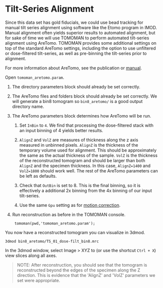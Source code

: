 # Tilt-Series Alignment

Since this data set has gold fiducials, we could use bead tracking for manual tilt series alignment using software like the Etomo program in IMOD.
Manual alignment often yields superior results to automated alignment, but for sake of time we will use TOMOMAN to perform automated tilt-series alignment using AreTomo.
TOMOMAN provides some additional settings on top of the standard AreTomo settings, including the option to use unfiltered or dose-filtered tilt-series, as well as pre-binning the tilt-series prior to alignment.

For more information about AreTomo, see the publication or [manual](https://gensoft.pasteur.fr/docs/AreTomo/1.3.4/AreTomoManual_1.3.0_09292022.pdf).

Open `tomoman_aretomo.param`.

1. The directory parameters block should already be set correctly.

2. The AreTomo files and folders block should already be set correctly. We will generate a bin8 tomogram so `bin8_aretomo/` is a good output directory name.

3. The AreTomo parameters block determines how AreTomo will be run.

    1. Set `InBin` to `4`.
    We find that processing the dose-filtered stack with an input binning of 4 yields better results.

    2. `AlignZ` and `VolZ` are measures of thickness along the z axis measured in unbinned pixels.
    `AlignZ` is the thickness of the temporary volume used for alignment.
    This should be approximately the same as the actual thickness of the sample.
    `VolZ` is the thickness of the reconstructed tomogram and should be larger than both `AlignZ` and the specimen thickness.
    In this case, `AlignZ=1400` and `VolZ=1800` should work well.
    The rest of the AreTomo parameters can be left as defaults.

    3. Check that `OutBin` is set to 8. This is the final binning, so it is effectively a additional 2x binning from the 4x binning of our input tilt-series.

    4. Use the same `Gpu` setting as for [motion correction](preproc.md#making-motion-corrected-stacks).

4. Run reconstruction as before in the TOMOMAN console.

        tomoman(pwd,'tomoman_aretomo.param');

You now have a reconstructed tomogram you can visualize in 3dmod.

    3dmod bin8_aretomo/TS_01_dose-filt_bin8.mrc

In the 3dmod window, select Image > XYZ to (or use the shortcut `Ctrl + X`) view slices along all axes.

>NOTE: After reconstruction, you should see that the tomogram is reconstructed beyond the edges of the specimen along the Z direction.
This is evidence that the 'AlignZ' and 'VolZ' parameters we set were appropriate.
